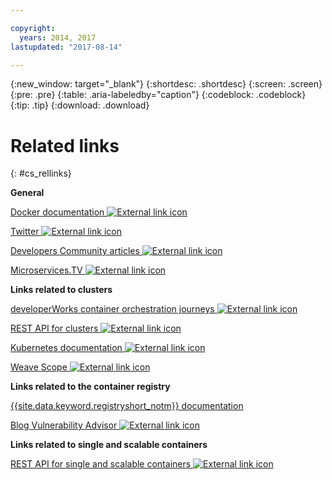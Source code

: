 ```yaml
---

copyright:
  years: 2014, 2017
lastupdated: "2017-08-14"

---
```


{:new_window: target="_blank"}
{:shortdesc: .shortdesc}
{:screen: .screen}
{:pre: .pre}
{:table: .aria-labeledby="caption"}
{:codeblock: .codeblock}
{:tip: .tip} 
{:download: .download}


# Related links
{: #cs_rellinks}

**General**  


[Docker documentation ![External link icon](../icons/launch-glyph.svg "External link icon")](https://docs.docker.com/engine/)

[Twitter ![External link icon](../icons/launch-glyph.svg "External link icon")](https://twitter.com/hashtag/ibmcontainers)

[Developers Community articles ![External link icon](../icons/launch-glyph.svg "External link icon")](https://www.ibm.com/blogs/bluemix/tag/containers/)

[Microservices.TV ![External link icon](../icons/launch-glyph.svg "External link icon")](https://developer.ibm.com/tv/microservices/)

**Links related to clusters**  


[developerWorks container orchestration journeys ![External link icon](../icons/launch-glyph.svg "External link icon")](https://developer.ibm.com/code/journey/category/container-orchestration/)

[REST API for clusters ![External link icon](../icons/launch-glyph.svg "External link icon")](https://us-south.containers.bluemix.net/swagger)

[Kubernetes documentation ![External link icon](../icons/launch-glyph.svg "External link icon")](https://kubernetes.io/)

[Weave Scope ![External link icon](../icons/launch-glyph.svg "External link icon")](https://www.weave.works/oss/scope/)

**Links related to the container registry**  


[{{site.data.keyword.registryshort_notm}} documentation](/docs/services/Registry/index.html)



[Blog Vulnerability Advisor ![External link icon](../icons/launch-glyph.svg "External link icon")](https://developer.ibm.com/bluemix/2015/07/02/vulnerability-advisor/)

**Links related to single and scalable containers**  


[REST API for single and scalable containers ![External link icon](../icons/launch-glyph.svg "External link icon")](http://ccsapi-doc.mybluemix.net/)

